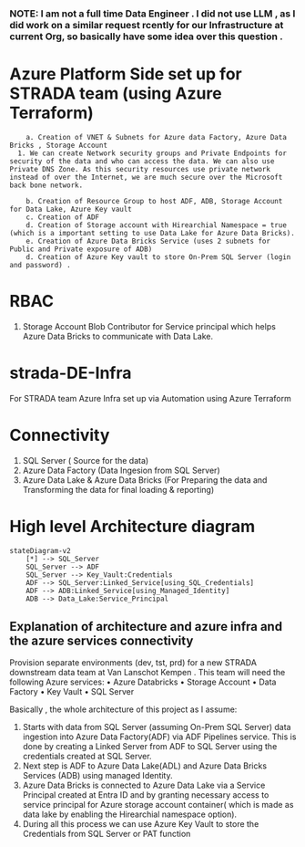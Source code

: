 ### NOTE: I am not a full time Data Engineer . I did not use LLM , as I did work on a similar request rcently for our Infrastructure at current Org, so basically have some idea over this question .
 # Azure Platform Side set up for STRADA team (using Azure Terraform)

    	a. Creation of VNET & Subnets for Azure data Factory, Azure Data Bricks , Storage Account
      1. We can create Network security groups and Private Endpoints for security of the data and who can access the data. We can also use Private DNS Zone. As this security resources use private network instead of over the Internet, we are much secure over the Microsoft back bone network.

    	b. Creation of Resource Group to host ADF, ADB, Storage Account for Data Lake, Azure Key vault
   		c. Creation of ADF
   		d. Creation of Storage account with Hirearchial Namespace = true (which is a important setting to use Data Lake for Azure Data Bricks). 
   		e. Creation of Azure Data Bricks Service (uses 2 subnets for Public and Private exposure of ADB)
   		d. Creation of Azure Key vault to store On-Prem SQL Server (login and password) .
# RBAC
1. Storage Account Blob Contributor for Service principal which helps Azure Data Bricks to communicate with Data Lake.

     
# strada-DE-Infra
For STRADA team Azure Infra set up via Automation using Azure Terraform

# Connectivity
1. SQL Server ( Source for the data)
2. Azure Data Factory (Data Ingesion from SQL Server)
3. Azure Data Lake & Azure Data Bricks (For Preparing the data and Transforming the data for final loading & reporting)


# High level Architecture diagram
```mermaid
stateDiagram-v2
    [*] --> SQL_Server
    SQL_Server --> ADF
    SQL_Server --> Key_Vault:Credentials 
    ADF --> SQL_Server:Linked_Service[using_SQL_Credentials]
    ADF --> ADB:Linked_Service[using_Managed_Identity]
    ADB --> Data_Lake:Service_Principal
```


## Explanation of architecture and azure infra and the azure services connectivity

Provision separate environments (dev, tst, prd) for a new STRADA downstream data team at Van Lanschot Kempen . This team will need the following Azure services:
•	Azure Databricks
•	Storage Account
•	Data Factory
•	Key Vault
•	SQL Server

Basically , the whole architecture of this project as I assume:

1. Starts with data from SQL Server (assuming On-Prem SQL Server) data ingestion into Azure Data Factory(ADF) via ADF Pipelines service. This is done by creating a Linked Server from ADF to SQL Server using the credentials created at SQL Server.
2. Next step is ADF to Azure Data Lake(ADL) and Azure Data Bricks Services (ADB) using managed Identity.
3. Azure Data Bricks is connected to Azure Data Lake via a Service Principal created at Entra ID and by granting necessary access to service principal for Azure storage account container( which is made as data lake by enabling the Hirearchial namespace option).
4. During all this process we can use Azure Key Vault to store the Credentials from SQL Server or PAT function

